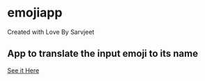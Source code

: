 # emojiapp
Created with Love By Sarvjeet
## App to translate the input emoji to its name

[See it Here](https://jplg0.csb.app/)
